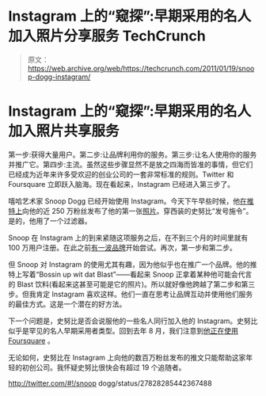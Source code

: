 # Instagram 上的“窥探”:早期采用的名人加入照片分享服务 TechCrunch

> 原文：<https://web.archive.org/web/https://techcrunch.com/2011/01/19/snoop-dogg-instagram/>

# Instagram 上的“窥探”:早期采用的名人加入照片共享服务

第一步:获得大量用户。第二步:让品牌利用你的服务。第三步:让名人使用你的服务并推广它。第四步:主流。虽然这些步骤显然不是放之四海而皆准的事情，但它们已经成为近年来许多受欢迎的创业公司的一套非常标准的规则。Twitter 和 Foursquare 立即跃入脑海。现在看起来，Instagram 已经进入第三步了。

嘻哈艺术家 Snoop Dogg 已经开始使用 Instagram。今天下午早些时候，他[在推特上](https://web.archive.org/web/20221225210758/http://twitter.com/#!/SnoopDogg/status/27828285442367488)向他的近 250 万粉丝发布了他的第一张[照片](https://web.archive.org/web/20221225210758/http://instagr.am/p/BGSQm/)。穿西装的史努比“发号施令”。是的，他用了一个过滤器。

Snoop 在 Instagram 上的到来紧随这项服务之后，在不到三个月的时间里就有 100 万用户注册。在此之前[有一波品牌](https://web.archive.org/web/20221225210758/https://techcrunch.com/2011/01/13/instagram-brands/)开始尝试。再次，第一步和第二步。

但 Snoop 对 Instagram 的使用尤其有趣，因为他似乎也在推广一个品牌。他的推特上写着“Bossin up wit dat Blast”——看起来 Snoop 正拿着某种他可能会代言的 Blast 饮料(看起来这甚至可能是它的照片)。所以就好像他跨越了第二步和第三步。但我肯定 Instagram 喜欢这样。他们一直在思考让品牌互动并使用他们服务的最佳方式。这是一个潜在的好方法。

下一个问题是，史努比是否会说服他的一些名人同行加入他的 Instagram。史努比似乎是罕见的名人早期采用者类型。回到去年 8 月，我们注意到[他正在使用 Foursquare](https://web.archive.org/web/20221225210758/https://techcrunch.com/2010/08/11/snoop-foursquare/) 。

无论如何，史努比在 Instagram 上向他的数百万粉丝发布的推文只能帮助这家年轻的初创公司。我怀疑史努比很快会有超过 19 个追随者。

http://twitter.com/#!/snoop dogg/status/27828285442367488